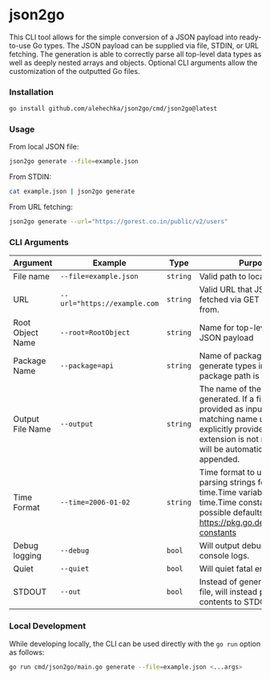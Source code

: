# json2go

This CLI tool allows for the simple conversion of a JSON payload into ready-to-use Go types. The JSON payload can be supplied via file, STDIN, or URL fetching. The generation is able to correctly parse all top-level data types as well as deeply nested arrays and objects. Optional CLI arguments allow the customization of the outputted Go files.

### Installation

```bash
go install github.com/alehechka/json2go/cmd/json2go@latest
```

### Usage

From local JSON file:

```bash
json2go generate --file=example.json
```

From STDIN:

```bash
cat example.json | json2go generate
```

From URL fetching:

```bash
json2go generate --url="https://gorest.co.in/public/v2/users"
```

### CLI Arguments

| Argument         | Example                      | Type     | Purpose                                                                                                                                                                                            | Default    |
| ---------------- | ---------------------------- | -------- | -------------------------------------------------------------------------------------------------------------------------------------------------------------------------------------------------- | ---------- |
| File name        | `--file=example.json`        | `string` | Valid path to local file on disk                                                                                                                                                                   |
| URL              | `--url="https://example.com` | `string` | Valid URL that JSON can be fetched via GET request from.                                                                                                                                           |
| Root Object Name | `--root=RootObject`          | `string` | Name for top-level object in JSON payload                                                                                                                                                          | `Root`     |
| Package Name     | `--package=api`              | `string` | Name of package to generate types into. A nested package path is valid                                                                                                                             | `main`     |
| Output File Name | `--output`                   | `string` | The name of the file that is generated. If a file is provided as input, will use matching name unless explicitly provided. The ".go" extension is not required and will be automatically appended. | `types.go` |
| Time Format      | `--time=2006-01-02`          | `string` | Time format to use while parsing strings for potential time.Time variables. View time.Time constants for possible defaults: https://pkg.go.dev/time#pkg-constants                                  | `RFC3339`  |
| Debug logging    | `--debug`                    | `bool`   | Will output debugging console logs.                                                                                                                                                                | `false`    |
| Quiet            | `--quiet`                    | `bool`   | Will quiet fatal errors.                                                                                                                                                                           | `false`    |
| STDOUT           | `--out`                      | `bool`   | Instead of generating a Go file, will instead print the contents to STDOUT                                                                                                                         | `false`    |

### Local Development

While developing locally, the CLI can be used directly with the `go run` option as follows:

```bash
go run cmd/json2go/main.go generate --file=example.json <...args>
```
